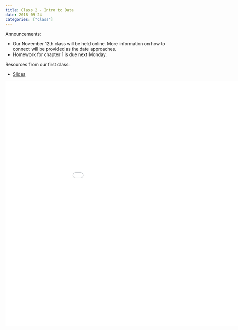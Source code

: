 ```yaml
---
title: Class 2 - Intro to Data
date: 2018-09-24
categories: ["class"]
---
```


Announcements:

* Our November 12th class will be held online. More information on how to connect will be provided as the date approaches.
* Homework for chapter 1 is due next Monday.

Resources from our first class:

* [Slides](/slides/2018-09-24-Intro_to_Data.html)

<!--more-->

<iframe src="/slides/2018-09-24-Intro_to_Data.html#1" width="1024px" height="768px"  frameborder="0" allowfullscreen>
</iframe>
